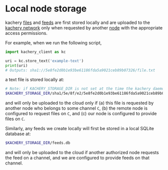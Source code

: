 # Local node storage

kachery [files](./content-uris.md) and [feeds](./feeds.md) are first stored locally and are uploaded to the [kachery network](./network.md) only when requested by another [node](./node.md) with the appropriate access permissions.

For example, when we run the following script,

```python
import kachery_client as kc

uri = kc.store_text('example-text')
print(uri)
# Outputs: sha1://5e8fe2d0b1e93be61186fda5a9021ceb89b07326/file.txt
```

a text file is stored locally at:

```bash
# Note: if KACHERY_STORAGE_DIR is not set at the time the kachery daemon is run, the default path ~/kachery-storage will be used
$KACHERY_STORAGE_DIR/sha1/5e/8f/e2/5e8fe2d0b1e93be61186fda5a9021ceb89b07326
```

and will only be uploaded to the cloud only if (a) this file is requested by another node who belongs to some channel `C`, (b) the remote node is configured to request files on `C`, and (c) our node is configured to provide files on `C`.

Similarly, any feeds we create locally will first be stored in a local SQLite database at:

```bash
$KACHERY_STORAGE_DIR/feeds.db
```

and will only be uploaded to the cloud if another authorized node requests the feed on a channel, and we are configured to provide feeds on that channel.
